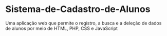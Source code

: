 # Sistema-de-Cadastro-de-Alunos
Uma aplicação web que permite o registro, a busca e a deleção de dados de alunos por meio de HTML, PHP, CSS e JavaScript
